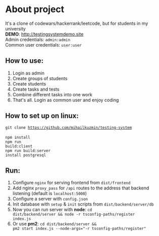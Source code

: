 # About project
It's a clone of codewars/hackerrank/leetcode, but for students in my university
<br />
**DEMO**: http://testingsystemdemo.site
<br />
Admin credentials: <code>admin:admin</code>
<br />
Common user credentials: <code>user:user</code>

## How to use:
1. Login as admin
2. Create groups of students
3. Create students
4. Create tasks and tests
5. Combine different tasks into one work
6. That's all. Login as common user and enjoy coding

## How to set up on linux:
<code>git clone https://github.com/mihailkuzmin/testing-system </code>
<br />
<code>npm install</code>
<br />
<code>npm run build:client</code>
<br />
<code>npm run build:server</code>
<br />
<code>install postgresql</code>

## Run:
1. Configure <code>nginx</code> for serving frontend from <code>dist/frontend</code>
2. Add nginx <code>proxy_pass</code> for <code>/api</code> routes to the address that backend listening 
(default is <code>localhost:5000</code>)
3. Configure a server with <code>config.json</code>
4. Init database with <code>setup</code> & <code>init</code> scripts from <code>dist/backend/server/db</code>
5. Now you can run server with **node**: <code>cd dist/backend/server && node -r tsconfig-paths/register index.js</code>
6. Or use **pm2**: <code>cd dist/backend/server && pm2 start index.js --node-args="-r tsconfig-paths/register"</code>